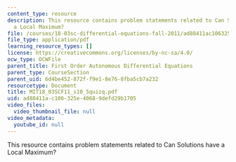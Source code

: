 ```yaml
---
content_type: resource
description: This resource contains problem statements related to Can Solutions have
  a Local Maximum?
file: /courses/18-03sc-differential-equations-fall-2011/ad88411ac106325e40689defd29b1705_MIT18_03SCF11_s10_5quizq.pdf
file_type: application/pdf
learning_resource_types: []
license: https://creativecommons.org/licenses/by-nc-sa/4.0/
ocw_type: OCWFile
parent_title: First Order Autonomous Differential Equations
parent_type: CourseSection
parent_uid: 6d4be452-872f-f9e1-8e76-8fba5cb7a232
resourcetype: Document
title: MIT18_03SCF11_s10_5quizq.pdf
uid: ad88411a-c106-325e-4068-9defd29b1705
video_files:
  video_thumbnail_file: null
video_metadata:
  youtube_id: null
---
```

This resource contains problem statements related to Can Solutions have a Local Maximum?